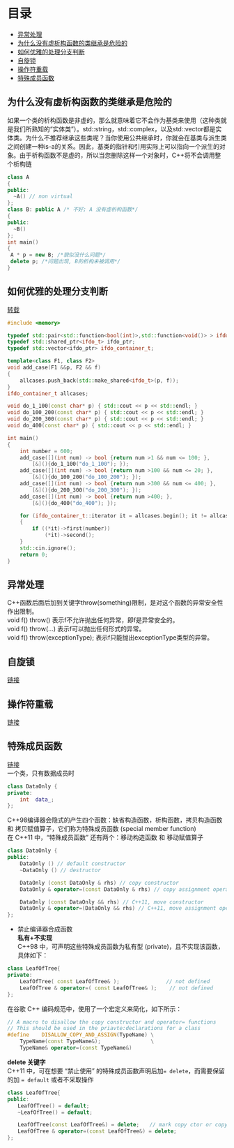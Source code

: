 # 目录
* [异常处理](#异常处理)
* [为什么没有虚析构函数的类继承是危险的](#为什么没有虚析构函数的类继承是危险的)
* [如何优雅的处理分支判断](#如何优雅的处理分支判断)
* [自旋锁](#自旋锁)
* [操作符重载](#操作符重载)
* [特殊成员函数](#特殊成员函数)


## 为什么没有虚析构函数的类继承是危险的
如果一个类的析构函数是非虚的，那么就意味着它不会作为基类来使用（这种类就是我们所熟知的“实体类”）。std::string，std::complex，以及std::vector都是实体类。为什么不推荐继承这些类呢？当你使用公共继承时，你就会在基类与派生类之间创建一种is-a的关系。因此，基类的指针和引用实际上可以指向一个派生的对象。由于析构函数不是虚的，所以当您删除这样一个对象时，C++将不会调用整个析构链
```c++
class A
{
public:
  ~A() // non virtual
};
class B: public A /* 不好; A 没有虚析构函数*/
{
public:
  ~B()
};
int main()
{
 A * p = new B; /*貌似没什么问题*/
 delete p; /*问题出现, B的析构未被调用*/
}
```
## 如何优雅的处理分支判断
[转载](http://ju.outofmemory.cn/entry/56050)
```c++
#include <memory>

typedef std::pair<std::function<bool(int)>,std::function<void()> > ifdo_t;
typedef std::shared_ptr<ifdo_t> ifdo_ptr;
typedef std::vector<ifdo_ptr> ifdo_container_t;

template<class F1, class F2>
void add_case(F1 &&p, F2 && f)
{
	allcases.push_back(std::make_shared<ifdo_t>(p, f));
}
ifdo_container_t allcases;

void do_1_100(const char* p) { std::cout << p << std::endl; }
void do_100_200(const char* p) { std::cout << p << std::endl; }
void do_200_300(const char* p) { std::cout << p << std::endl; }
void do_400(const char* p) { std::cout << p << std::endl; }

int main()
{
	int number = 600;
	add_case([](int num) -> bool {return num >1 && num <= 100; },
		[&](){do_1_100("do_1_100"); });
	add_case([](int num) -> bool {return num >100 && num <= 20; },
		[&](){do_100_200("do_100_200"); });
	add_case([](int num) -> bool {return num >300 && num <= 400; },
		[&](){do_200_300("do_200_300"); });
	add_case([](int num) -> bool {return num >400; },
		[&](){do_400("do_400"); });

	for (ifdo_container_t::iterator it = allcases.begin(); it != allcases.end(); it++)
	{
		if ((*it)->first(number))
			(*it)->second();
	}
	std::cin.ignore();
    return 0;
}
```
## 异常处理
C++函数后面后加到关键字throw(something)限制，是对这个函数的异常安全性作出限制。   
void f() throw() 表示f不允许抛出任何异常，即f是异常安全的。   
void f() throw(...) 表示f可以抛出任何形式的异常。   
void f() throw(exceptionType); 表示f只能抛出exceptionType类型的异常。   


## 自旋锁
[链接](https://blog.poxiao.me/p/spinlock-implementation-in-cpp11/)

## 操作符重载
[链接](http://blog.sina.com.cn/s/blog_4b3c1f950100kker.html)

## 特殊成员函数
[链接](https://www.cnblogs.com/xinxue/p/5503836.html)  
一个类，只有数据成员时
```c++
class DataOnly {
private:
    int  data_;
};
```
C++98编译器会隐式的产生四个函数：缺省构造函数，析构函数，拷贝构造函数 和 拷贝赋值算子，它们称为特殊成员函数 (special member function)  
在 C++11 中，“特殊成员函数” 还有两个：移动构造函数 和 移动赋值算子  
```c++
class DataOnly {
public:
    DataOnly () // default constructor
    ~DataOnly () // destructor

    DataOnly (const DataOnly & rhs) // copy constructor
    DataOnly & operator=(const DataOnly & rhs) // copy assignment operator

    DataOnly (const DataOnly && rhs) // C++11, move constructor
    DataOnly & operator=(DataOnly && rhs) // C++11, move assignment operator
};
```

* 禁止编译器合成函数  
**私有+不实现**  
C++98 中，可声明这些特殊成员函数为私有型 (private)，且不实现该函数，具体如下：  
```c++
class LeafOfTree{
private:
    LeafOfTree( const LeafOfTree& );    　　　　　　 // not defined
    LeafOfTree & operator=( const LeafOfTree& );    // not defined
};
```
在谷歌 C++ 编码规范中，使用了一个宏定义来简化，如下所示：  
```c++
// A macro to disallow the copy constructor and operator= functions 
// This should be used in the priavte:declarations for a class
#define    DISALLOW_COPY_AND_ASSIGN(TypeName) \
    TypeName(const TypeName&);                \
    TypeName& operator=(const TypeName&)
```
**delete 关键字**  
C++11 中，可在想要 “禁止使用” 的特殊成员函数声明后加`= delete`，而需要保留的加 `= default` 或者不采取操作  
```c++
class LeafOfTree{
public:
　　LeafOfTree() = default;
　　~LeafOfTree() = default;

　　LeafOfTree(const LeafOfTree&) = delete;　　// mark copy ctor or copy assignment operator as deleted functions
　　LeafOfTree & operator=(const LeafOfTree&) = delete; 
};
```
